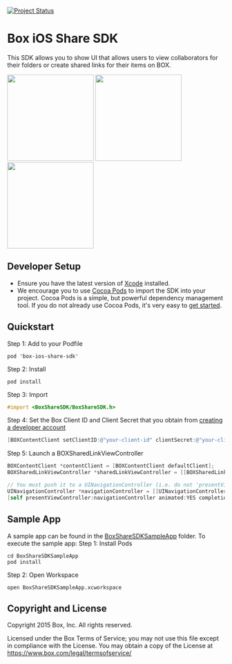 [![Project Status](http://opensource.box.com/badges/active.svg)](http://opensource.box.com/badges)

Box iOS Share SDK
===================

This SDK allows you to show UI that allows users to view collaborators for their folders or create shared links for their items on BOX.

<img src="https://cloud.box.com/shared/static/3n48d1ni4ypeo1qpqhd85hotmpyorlgo.png" width="200"/>
<img src="https://cloud.box.com/shared/static/udcf54nt2wq39i6d3wjg2f7czcnlbqpo.png" width="200"/>
<img src="https://cloud.box.com/shared/static/tv6htc9ls4k2fbwkajh5icn7mmp259xj.png" width="200"/>

Developer Setup
---------------
* Ensure you have the latest version of [Xcode](https://developer.apple.com/xcode/) installed.
* We encourage you to use [Cocoa Pods](http://cocoapods.org/) to import the SDK into your project. Cocoa Pods is a simple, but powerful dependency management tool. If you do not already use Cocoa Pods, it's very easy to [get started](http://guides.cocoapods.org/using/getting-started.html).

Quickstart
----------
Step 1: Add to your Podfile
```
pod 'box-ios-share-sdk'
```
Step 2: Install
```
pod install
```
Step 3: Import
```objectivec
#import <BoxShareSDK/BoxShareSDK.h>
```
Step 4: Set the Box Client ID and Client Secret that you obtain from [creating a developer account](http://developers.box.com/)
```objectivec
[BOXContentClient setClientID:@"your-client-id" clientSecret:@"your-client-secret"];
```
Step 5: Launch a BOXSharedLinkViewController
```objectivec
BOXContentClient *contentClient = [BOXContentClient defaultClient];
BOXSharedLinkViewController *sharedLinkViewController = [[BOXSharedLinkViewController alloc] initWithContentClient:contentClient fileID:@"123"];

// You must push it to a UINavigationController (i.e. do not 'presentViewController')
UINavigationController *navigationController = [[UINavigationController alloc] initWithRootViewController:sharedLinkViewController];
[self presentViewController:navigationController animated:YES completion:nil];
```

Sample App
----------
A sample app can be found in the [BoxShareSDKSampleApp](../../tree/master/BoxShareSDKSampleApp) folder. To execute the sample app:
Step 1: Install Pods
```
cd BoxShareSDKSampleApp
pod install
```
Step 2: Open Workspace
```
open BoxShareSDKSampleApp.xcworkspace
```


Copyright and License
---------------------
Copyright 2015 Box, Inc. All rights reserved.

Licensed under the Box Terms of Service; you may not use this file except in compliance with the License.
You may obtain a copy of the License at https://www.box.com/legal/termsofservice/​

